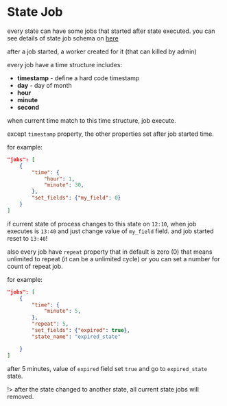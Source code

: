 # State Job

every state can have some jobs that started after state executed. you can see details of state job schema on [here](./workflow/schema.md#workflowstatejob-schema)

after a job started, a worker created for it (that can killed by admin)

every job have  a time structure includes:

- **timestamp** - define a hard code timestamp
- **day** - day of month
- **hour**
- **minute**
- **second**

when current time match to this time structure, job execute.

except `timestamp` property, the other properties set after job started time.

for example:

```json
"jobs": [
    {
        "time": {
            "hour": 1,
            "minute": 30,
        },
        "set_fields": {"my_field": 0}
    }
]
```

if current state of process changes to this state on `12:10`, when job executes is `13:40` and just change value of `my_field` field. and job started reset to `13:40`!

also every job have `repeat` property that in default is zero (0) that means unlimited to repeat (it can be a unlimited cycle) or you can set a number for count of repeat job.

for example:

```json
"jobs": [
    {
        "time": {
            "minute": 5,
        },
        "repeat": 5,
        "set_fields": {"expired": true},
        "state_name": "expired_state"

    }
]
```

after 5 minutes, value of `expired` field set `true` and go to `expired_state` state.

!> after the state changed to another state, all current state jobs will removed.
